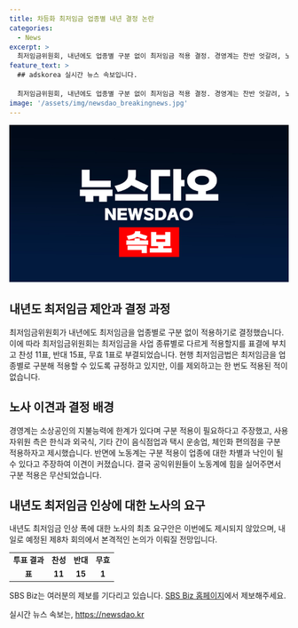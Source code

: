 ```yaml
---
title: 차등화 최저임금 업종별 내년 결정 논란
categories:
  - News
excerpt: >
  최저임금위원회, 내년에도 업종별 구분 없이 최저임금 적용 결정. 경영계는 찬반 엇갈려, 노동계는 차별 우려. 최저임금법은 업종별 적용 가능하나 실제로는 한 번도 적용된 적 없었음. 사용자위원은 구분 적용 제시했으나 공익위원 힘으로 무산. 내년 최저임금 인상 폭에 대한 노사 요구안은 미정. 제8차 회의에서 논의 예정.
feature_text: >
  ## adskorea 실시간 뉴스 속보입니다.

  최저임금위원회, 내년에도 업종별 구분 없이 최저임금 적용 결정. 경영계는 찬반 엇갈려, 노동계는 차별 우려. 최저임금법은 업종별 적용 가능하나 실제로는 한 번도 적용된 적 없었음. 사용자위원은 구분 적용 제시했으나 공익위원 힘으로 무산. 내년 최저임금 인상 폭에 대한 노사 요구안은 미정. 제8차 회의에서 논의 예정.
image: '/assets/img/newsdao_breakingnews.jpg'
---
```


<p><img src="/assets/img/newsdao_breakingnews.jpg" alt="adskorea 속보" /></p>

<h2 data-ke-size="size26">내년도 최저임금 제안과 결정 과정</h2>

<p data-ke-size="size16">최저임금위원회가 내년에도 최저임금을 업종별로 구분 없이 적용하기로 결정했습니다. 이에 따라 최저임금위원회는 최저임금을 사업 종류별로 다르게 적용할지를 표결에 부치고 찬성 11표, 반대 15표, 무효 1표로 부결되었습니다. 현행 최저임금법은 최저임금을 업종별로 구분해 적용할 수 있도록 규정하고 있지만, 이를 제외하고는 한 번도 적용된 적이 없습니다.</p>

<h2 data-ke-size="size26">노사 이견과 결정 배경</h2>

<p data-ke-size="size16">경영계는 소상공인의 지불능력에 한계가 있다며 구분 적용이 필요하다고 주장했고, 사용자위원 측은 한식과 외국식, 기타 간이 음식점업과 택시 운송업, 체인화 편의점을 구분 적용하자고 제시했습니다. 반면에 노동계는 구분 적용이 업종에 대한 차별과 낙인이 될 수 있다고 주장하여 이견이 커졌습니다. 결국 공익위원들이 노동계에 힘을 실어주면서 구분 적용은 무산되었습니다.</p>

<h2 data-ke-size="size26">내년도 최저임금 인상에 대한 노사의 요구</h2>

<p data-ke-size="size16">내년도 최저임금 인상 폭에 대한 노사의 최초 요구안은 이번에도 제시되지 않았으며, 내일로 예정된 제8차 회의에서 본격적인 논의가 이뤄질 전망입니다.</p>

<table>
  <tr>
    <td style="text-align: center; height: 17px;"><b>투표 결과</b></td>
    <td style="text-align: center; height: 17px;"><b>찬성</b></td>
    <td style="text-align: center; height: 17px;"><b>반대</b></td>
    <td style="text-align: center; height: 17px;"><b>무효</b></td>
  </tr>
  <tr>
    <td style="text-align: center; height: 17px;"><b>표</b></td>
    <td style="text-align: center; height: 17px;"><b>11</b></td>
    <td style="text-align: center; height: 17px;"><b>15</b></td>
    <td style="text-align: center; height: 17px;"><b>1</b></td>
  </tr>
</table>

<p data-ke-size="size16">SBS Biz는 여러분의 제보를 기다리고 있습니다. <a href="https://url.kr/9pghjn">SBS Biz 홈페이지</a>에서 제보해주세요.</p>
실시간 뉴스 속보는, <a href="https://newsdao.kr" rel="dofollow">https://newsdao.kr</a>


